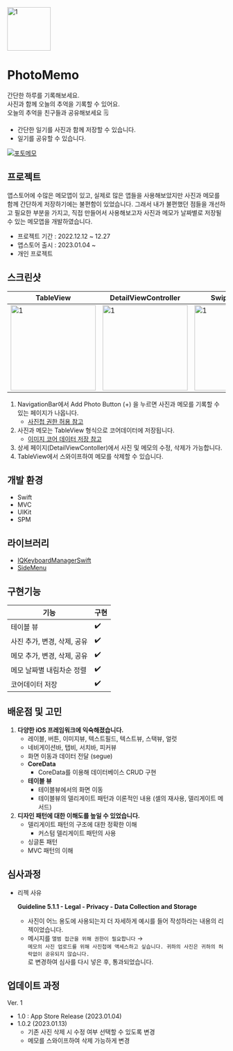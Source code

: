 <img width="100" alt="1" src="https://user-images.githubusercontent.com/108605997/214176123-728f9b9a-2dbb-41c7-8692-0919e63e046f.png"> 


# PhotoMemo  

간단한 하루를 기록해보세요.  
사진과 함께 오늘의 추억을 기록할 수 있어요.  
오늘의 추억을 친구들과 공유해보세요 🗒  

- 간단한 일기를 사진과 함께 저장할 수 있습니다.  
- 일기를 공유할 수 있습니다.  

[![포토메모](https://user-images.githubusercontent.com/108605997/214177110-4e5b4891-a038-436c-99a9-19c8e7c10056.png)](https://apps.apple.com/kr/app/photomemo-%ED%8F%AC%ED%86%A0%EB%A9%94%EB%AA%A8/id1661616427)

## 프로젝트 
앱스토어에 수많은 메모앱이 있고, 실제로 많은 앱들을 사용해보았지만 사진과 메모를 함께 간단하게 저장하기에는 불편함이 있었습니다. 그래서 내가 불편했던 점들을 개선하고 필요한 부분을 가지고, 직접 만들어서 사용해보고자 사진과 메모가 날짜별로 저장될 수 있는 메모앱을 개발하였습니다.

- 프로젝트 기간 : 2022.12.12 ~ 12.27
- 앱스토어 출시 : 2023.01.04 ~
- 개인 프로젝트

## 스크린샷
|TableView|DetailViewController|Swipe to delete|SideMenu|
|---|---|---|---|
|<img width="196" alt="1" src="https://user-images.githubusercontent.com/108605997/214174160-39400dd0-7abc-45bf-9dbd-0d6897286e4b.gif">| <img width="196" alt="1" src="https://user-images.githubusercontent.com/108605997/214174610-51fdfdac-dbd6-4844-b45d-bd7f8ad7a3d6.gif"> |<img width="196" alt="1" src="https://user-images.githubusercontent.com/108605997/214174712-073ad04c-d3ca-4b42-ba88-3ef5a07229d8.gif"> |<img width="196" alt="1" src="https://user-images.githubusercontent.com/108605997/214174771-f94b3760-b6b3-4c2a-a077-64962d1289f6.gif"> |

1. NavigationBar에서 Add Photo Button (+) 을 누르면 사진과 메모를 기록할 수 있는 페이지가 나옵니다.  
    - [사진첩 권한 허용 참고]([https://gonslab.tistory.com/28](https://gonslab.tistory.com/28))
2. 사진과 메모는 TableView 형식으로 코어데이터에 저장됩니다.
    - [이미지 코어 데이터 저장 참고]([https://developer-p.tistory.com/148](https://developer-p.tistory.com/148))
3. 상세 페이지(DetailViewContoller)에서 사진 및 메모의 수정, 삭제가 가능합니다.
4. TableView에서 스와이프하여 메모를 삭제할 수 있습니다.


## 개발 환경
- Swift
- MVC
- UIKit
- SPM

## 라이브러리
- [IQKeyboardManagerSwift](https://github.com/hackiftekhar/IQKeyboardManager)
- [SideMenu](https://github.com/jonkykong/SideMenu)

## 구현기능
|기능|구현|
|---|---|
|테이블 뷰|✔️|
|사진 추가, 변경, 삭제, 공유|✔️|
|메모 추가, 변경, 삭제, 공유|✔️|
|메모 날짜별 내림차순 정렬|✔️|
|코어데이터 저장|✔️|


## 배운점 및 고민
1. **다양한 iOS 프레임워크에 익숙해졌습니다.**
    - 레이블, 버튼, 이미지뷰, 텍스트필드, 텍스트뷰, 스택뷰, 얼럿
    - 네비게이션바, 탭비, 서치바, 피커뷰
    - 화면 이동과 데이터 전달 (segue)
    - **CoreData**
        - CoreData를 이용해 데이터베이스 CRUD 구현
    - **테이블 뷰**
        - 테이블뷰에서의 화면 이동
        - 테이블뷰의 델리게이트 패턴과 이론적인 내용 (셀의 재사용, 델리게이트 메서드)
2. **디자인 패턴에 대한 이해도를 높일 수 있었습니다.**
    - 델리게이트 패턴의 구조에 대한 정확한 이해
        - 커스텀 델리게이트 패턴의 사용
    - 싱글톤 패턴
    - MVC 패턴의 이해


## 심사과정
- 리젝 사유
    
    **Guideline 5.1.1 - Legal - Privacy - Data Collection and Storage**
    
    - 사진이 어느 용도에 사용되는지 더 자세하게 예시를 들어 작성하라는 내용의 리젝이었습니다.
    - 메시지를
    `앨범 접근을 위해 권한이 필요합니다` → <br/>
    `메모의 사진 업로드를 위해 사진첩에 액세스하고 싶습니다. 귀하의 사진은 귀하의 허락없이 공유되지 않습니다.` <br/>
    로 변경하여 심사를 다시 넣은 후, 통과되었습니다.

## 업데이트 과정
Ver. 1
 - 1.0 : App Store Release (2023.01.04)
 - 1.0.2 (2023.01.13)
    - 기존 사진 삭제 시 수정 여부 선택할 수 있도록 변경
    - 메모를 스와이프하여 삭제 가능하게 변경
